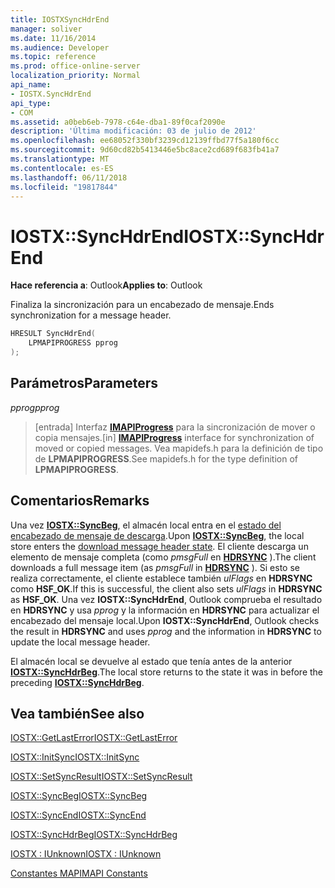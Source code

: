 ```yaml
---
title: IOSTXSyncHdrEnd
manager: soliver
ms.date: 11/16/2014
ms.audience: Developer
ms.topic: reference
ms.prod: office-online-server
localization_priority: Normal
api_name:
- IOSTX.SyncHdrEnd
api_type:
- COM
ms.assetid: a0beb6eb-7978-c64e-dba1-89f0caf2090e
description: 'Última modificación: 03 de julio de 2012'
ms.openlocfilehash: ee68052f330bf3239cd12139ffbd77f5a180f6cc
ms.sourcegitcommit: 9d60cd82b5413446e5bc8ace2cd689f683fb41a7
ms.translationtype: MT
ms.contentlocale: es-ES
ms.lasthandoff: 06/11/2018
ms.locfileid: "19817844"
---
```

# <a name="iostxsynchdrend"></a><span data-ttu-id="8e7d2-103">IOSTX::SyncHdrEnd</span><span class="sxs-lookup"><span data-stu-id="8e7d2-103">IOSTX::SyncHdrEnd</span></span>

 
  
<span data-ttu-id="8e7d2-104">**Hace referencia a**: Outlook</span><span class="sxs-lookup"><span data-stu-id="8e7d2-104">**Applies to**: Outlook</span></span> 
  
<span data-ttu-id="8e7d2-105">Finaliza la sincronización para un encabezado de mensaje.</span><span class="sxs-lookup"><span data-stu-id="8e7d2-105">Ends synchronization for a message header.</span></span>
  
```cpp
HRESULT SyncHdrEnd( 
    LPMAPIPROGRESS pprog 
);
```

## <a name="parameters"></a><span data-ttu-id="8e7d2-106">Parámetros</span><span class="sxs-lookup"><span data-stu-id="8e7d2-106">Parameters</span></span>

 <span data-ttu-id="8e7d2-107">_pprog_</span><span class="sxs-lookup"><span data-stu-id="8e7d2-107">_pprog_</span></span>
  
> <span data-ttu-id="8e7d2-108">[entrada] Interfaz **[IMAPIProgress](imapiprogressiunknown.md)** para la sincronización de mover o copia mensajes.</span><span class="sxs-lookup"><span data-stu-id="8e7d2-108">[in] **[IMAPIProgress](imapiprogressiunknown.md)** interface for synchronization of moved or copied messages.</span></span> <span data-ttu-id="8e7d2-109">Vea mapidefs.h para la definición de tipo de **LPMAPIPROGRESS**.</span><span class="sxs-lookup"><span data-stu-id="8e7d2-109">See mapidefs.h for the type definition of **LPMAPIPROGRESS**.</span></span> 
    
## <a name="remarks"></a><span data-ttu-id="8e7d2-110">Comentarios</span><span class="sxs-lookup"><span data-stu-id="8e7d2-110">Remarks</span></span>

<span data-ttu-id="8e7d2-111">Una vez **[IOSTX::SyncBeg](iostx-syncbeg.md)**, el almacén local entra en el [estado del encabezado de mensaje de descarga](download-message-header-state.md).</span><span class="sxs-lookup"><span data-stu-id="8e7d2-111">Upon **[IOSTX::SyncBeg](iostx-syncbeg.md)**, the local store enters the [download message header state](download-message-header-state.md).</span></span> <span data-ttu-id="8e7d2-112">El cliente descarga un elemento de mensaje completa (como *pmsgFull* en **[HDRSYNC](hdrsync.md)** ).</span><span class="sxs-lookup"><span data-stu-id="8e7d2-112">The client downloads a full message item (as  *pmsgFull*  in **[HDRSYNC](hdrsync.md)** ).</span></span> <span data-ttu-id="8e7d2-113">Si esto se realiza correctamente, el cliente establece también *ulFlags* en **HDRSYNC** como **HSF_OK**.</span><span class="sxs-lookup"><span data-stu-id="8e7d2-113">If this is successful, the client also sets  *ulFlags*  in **HDRSYNC** as **HSF_OK**.</span></span> <span data-ttu-id="8e7d2-114">Una vez **IOSTX::SyncHdrEnd**, Outlook comprueba el resultado en **HDRSYNC** y usa *pprog* y la información en **HDRSYNC** para actualizar el encabezado del mensaje local.</span><span class="sxs-lookup"><span data-stu-id="8e7d2-114">Upon **IOSTX::SyncHdrEnd**, Outlook checks the result in **HDRSYNC** and uses  *pprog*  and the information in **HDRSYNC** to update the local message header.</span></span> 
  
<span data-ttu-id="8e7d2-115">El almacén local se devuelve al estado que tenía antes de la anterior **[IOSTX::SyncHdrBeg](iostx-synchdrbeg.md)**.</span><span class="sxs-lookup"><span data-stu-id="8e7d2-115">The local store returns to the state it was in before the preceding **[IOSTX::SyncHdrBeg](iostx-synchdrbeg.md)**.</span></span> 
  
## <a name="see-also"></a><span data-ttu-id="8e7d2-116">Vea también</span><span class="sxs-lookup"><span data-stu-id="8e7d2-116">See also</span></span>



[<span data-ttu-id="8e7d2-117">IOSTX::GetLastError</span><span class="sxs-lookup"><span data-stu-id="8e7d2-117">IOSTX::GetLastError</span></span>](iostx-getlasterror.md)
  
[<span data-ttu-id="8e7d2-118">IOSTX::InitSync</span><span class="sxs-lookup"><span data-stu-id="8e7d2-118">IOSTX::InitSync</span></span>](iostx-initsync.md)
  
[<span data-ttu-id="8e7d2-119">IOSTX::SetSyncResult</span><span class="sxs-lookup"><span data-stu-id="8e7d2-119">IOSTX::SetSyncResult</span></span>](iostx-setsyncresult.md)
  
[<span data-ttu-id="8e7d2-120">IOSTX::SyncBeg</span><span class="sxs-lookup"><span data-stu-id="8e7d2-120">IOSTX::SyncBeg</span></span>](iostx-syncbeg.md)
  
[<span data-ttu-id="8e7d2-121">IOSTX::SyncEnd</span><span class="sxs-lookup"><span data-stu-id="8e7d2-121">IOSTX::SyncEnd</span></span>](iostx-syncend.md)
  
[<span data-ttu-id="8e7d2-122">IOSTX::SyncHdrBeg</span><span class="sxs-lookup"><span data-stu-id="8e7d2-122">IOSTX::SyncHdrBeg</span></span>](iostx-synchdrbeg.md)
  
[<span data-ttu-id="8e7d2-123">IOSTX : IUnknown</span><span class="sxs-lookup"><span data-stu-id="8e7d2-123">IOSTX : IUnknown</span></span>](iostxiunknown.md)


[<span data-ttu-id="8e7d2-124">Constantes MAPI</span><span class="sxs-lookup"><span data-stu-id="8e7d2-124">MAPI Constants</span></span>](mapi-constants.md)

